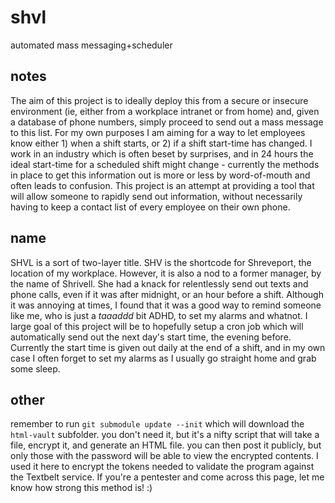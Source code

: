 # shvl
automated mass messaging+scheduler

## notes
The aim of this project is to ideally deploy this from a secure or insecure environment (ie, either from a workplace intranet or from home) and, given a database of phone numbers, simply proceed to send out a mass message to this list. For my own purposes I am aiming for a way to let employees know either 1) when a shift starts, or 2) if a shift start-time has changed. I work in an industry which is often beset by surprises, and in 24 hours the ideal start-time for a scheduled shift might change - currently the methods in place to get this information out is more or less by word-of-mouth and often leads to confusion. This project is an attempt at providing a tool that will allow someone to rapidly send out information, without necessarily having to keep a contact list of every employee on their own phone. 

## name
SHVL is a sort of two-layer title. SHV is the shortcode for Shreveport, the location of my workplace. However, it is also a nod to a former manager, by the name of Shrivell. She had a knack for relentlessly send out texts and phone calls, even if it was after midnight, or an hour before a shift. Although it was annoying at times, I found that it was a good way to remind someone like me, who is just a *taaaddd* bit ADHD, to set my alarms and whatnot. I large goal of this project will be to hopefully setup a cron job which will automatically send out the next day's start time, the evening before. Currently the start time is given out daily at the end of a shift, and in my own case I often forget to set my alarms as I usually go straight home and grab some sleep. 

## other
remember to run `git submodule update --init` which will download the `html-vault` subfolder. you don't need it, but it's a nifty script that will take a file, encrypt it, and generate an HTML file. you can then post it publicly, but only those with the password will be able to view the encrypted contents. I used it here to encrypt the tokens needed to validate the program against the Textbelt service. If you're a pentester and come across this page, let me know how strong this method is! :)


